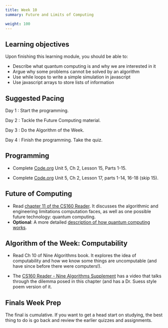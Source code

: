 ```yaml
---
title: Week 10
summary: Future and Limits of Computing

weight: 100
---
```


## Learning objectives

Upon finishing this learning module, you should be able to:

* Describe what quantum computing is and why we are interested in it
* Argue why some problems cannot be solved by an algorithm
* Use while loops to write a simple simulation in javascript
* Use javascript arrays to store lists of information

## Suggested Pacing

Day 1
: Start the programming.

Day 2
: Tackle the Future Computing material.

Day 3
: Do the Algorithm of the Week.

Day 4
: Finish the programming. Take the quiz.

## Programming

* Complete [Code.org](https://studio.code.org/home) Unit 5, Ch 2, Lesson 15, Parts 1-15.

* Complete [Code.org](https://studio.code.org/home) Unit 5, Ch 2, Lesson 17, parts 1-14,
16-18 (skip 15).

## Future of Computing

* Read [chapter 11 of the CS160 Reader](http://computerscience.chemeketa.edu/cs160Reader/LimitsAndFuture/index.html).
It discusses the algorithmic and engineering limitations computation faces, as well as one
possible future technology: quantum computing.
* **Optional**: A more detailed [description of how quantum computing works](https://arstechnica.com/science/2010/01/a-tale-of-two-qubits-how-quantum-computers-work/).

## Algorithm of the Week: Computability

* Read Ch 10 of Nine Algorithms book. It explores the idea of computability and how we know
some things are uncomputable (and have since before there were computers!).

* The [CS160 Reader - Nine Algorithms Supplement](http://computerscience.chemeketa.edu/cs160Reader/NineAlgorithms/Computability.html)
has a video that talks through the dilemma
posed in this chapter (and has a Dr. Suess style poem version of it.

## Finals Week Prep

The final is cumulative. If you want to get a head start on studying, the best thing
to do is go back and review the earlier quizzes and assignments.
